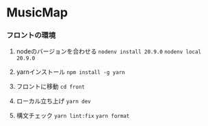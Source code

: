 # MusicMap

### フロントの環境
1. nodeのバージョンを合わせる
`nodenv install 20.9.0`
`nodenv local 20.9.0`

2. yarnインストール
`npm install -g yarn`

3. フロントに移動
`cd front`

4. ローカル立ち上げ
`yarn dev`

5. 構文チェック
`yarn lint:fix`
`yarn format`
